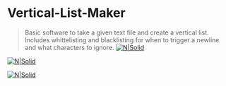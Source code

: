 # Vertical-List-Maker
>Basic software to take a given text file and create a vertical list. Includes whittelisting and blacklisting for when to trigger a newline and what characters to ignore.
[![N|Solid](https://i.imgur.com/58wQQGT.png)](https://twitter.com/Buldron)
 
 
[![N|Solid](https://i.imgur.com/bLFoXDi.png)](https://i.imgur.com/bLFoXDi.png)

[![N|Solid](https://i.imgur.com/Q1axN3t.png)](https://i.imgur.com/Q1axN3t.png)
